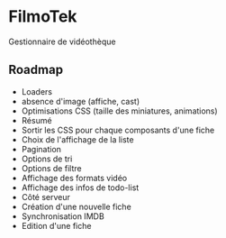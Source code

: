 # FilmoTek

Gestionnaire de vidéothèque

## Roadmap

- Loaders
- absence d'image (affiche, cast)
- Optimisations CSS (taille des miniatures, animations)
- Résumé
- Sortir les CSS pour chaque composants d'une fiche
- Choix de l'affichage de la liste
- Pagination
- Options de tri
- Options de filtre
- Affichage des formats vidéo
- Affichage des infos de todo-list
- Côté serveur
- Création d'une nouvelle fiche
- Synchronisation IMDB
- Edition d'une fiche
